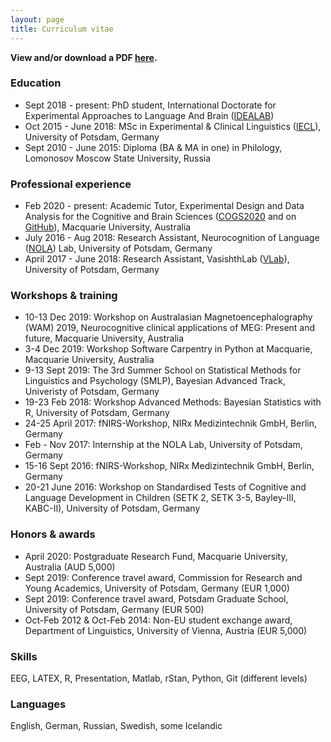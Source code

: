 ```yaml
---
layout: page
title: Curriculum vitae
---
```


**View and/or download a PDF [here](CV_MKorochkina.pdf).** 

### Education

* Sept 2018 - present: PhD student, International Doctorate for Experimental Approaches to Language And Brain ([IDEALAB](https://phd-idealab.com/))
&nbsp;
&nbsp;
* Oct 2015 - June 2018: MSc in Experimental & Clinical Linguistics ([IECL](https://www.uni-potsdam.de/en/iecl/index)), University of Potsdam, Germany
&nbsp;
&nbsp;
* Sept 2010 - June 2015: Diploma (BA & MA in one) in Philology, Lomonosov Moscow State University, Russia

### Professional experience

* Feb 2020 - present: Academic Tutor, Experimental Design and Data Analysis for the Cognitive and Brain Sciences ([COGS2020](https://unitguides.mq.edu.au/unit_offerings/123650/unit_guide) and on [GitHub](https://crossley.github.io/cogs2020/index.html)), Macquarie University, Australia
&nbsp;
&nbsp;
* July 2016 - Aug 2018: Research Assistant, Neurocognition of Language ([NOLA](https://www.uni-potsdam.de/en/nola/index)) Lab, University of Potsdam, Germany
&nbsp;
&nbsp;
* April 2017 - June 2018: Research Assistant, VasishthLab ([VLab](https://vasishth.github.io/)), University of Potsdam, Germany

### Workshops & training

* 10-13 Dec 2019: Workshop on Australasian Magnetoencephalography (WAM) 2019, Neurocognitive clinical applications of MEG: Present and future, Macquarie University, Australia
&nbsp;
&nbsp;
* 3-4 Dec 2019: Workshop Software Carpentry in Python at Macquarie, Macquarie University, Australia
&nbsp;
&nbsp;
* 9-13 Sept 2019: The 3rd Summer School on Statistical Methods for Linguistics and Psychology (SMLP), Bayesian Advanced Track, Univeristy of Potsdam, Germany
&nbsp;
&nbsp;
* 19-23 Feb 2018: Workshop Advanced Methods: Bayesian Statistics with R, University of Potsdam, Germany
&nbsp;
&nbsp;
* 24-25 April 2017: fNIRS-Workshop, NIRx Medizintechnik GmbH, Berlin, Germany
&nbsp;
&nbsp;
* Feb - Nov 2017: Internship at the NOLA Lab, University of Potsdam, Germany
&nbsp;
&nbsp;
* 15-16 Sept 2016: fNIRS-Workshop, NIRx Medizintechnik GmbH, Berlin, Germany
&nbsp;
&nbsp;
* 20-21 June 2016: Workshop on Standardised Tests of Cognitive and Language Development in Children (SETK 2, SETK 3-5, Bayley-III, KABC-II), University of Potsdam, Germany

### Honors & awards

* April 2020: Postgraduate Research Fund, Macquarie University, Australia (AUD 5,000)
&nbsp;
&nbsp;
* Sept 2019: Conference travel award, Commission for Research and Young Academics, University of Potsdam, Germany (EUR 1,000)
&nbsp;
&nbsp;
* Sept 2019: Conference travel award, Potsdam Graduate School, University of Potsdam, Germany (EUR 500)
&nbsp;
&nbsp;
* Oct-Feb 2012 & Oct-Feb 2014: Non-EU student exchange award, Department of Linguistics, University of Vienna, Austria (EUR 5,000)

### Skills

EEG, LATEX, R, Presentation, Matlab, rStan, Python, Git (different levels)

### Languages

English, German, Russian, Swedish, some Icelandic

